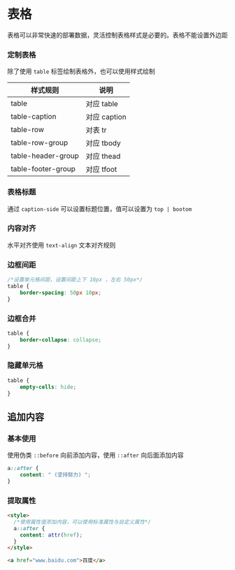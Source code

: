 # 表格

表格可以非常快速的部署数据，灵活控制表格样式是必要的。表格不能设置外边距

### 定制表格

除了使用 `table` 标签绘制表格外，也可以使用样式绘制

| 样式规则           | 说明         |
| ------------------ | ------------ |
| table              | 对应 table   |
| table-caption      | 对应 caption |
| table-row          | 对表 tr      |
| table-row-group    | 对应 tbody   |
| table-header-group | 对应 thead   |
| table-footer-group | 对应 tfoot   |

### 表格标题

通过 `caption-side` 可以设置标题位置，值可以设置为 `top | bootom`

### 内容对齐

水平对齐使用 `text-align` 文本对齐规则

### 边框间距

```css
/*设置单元格间距，设置间距上下 10px ，左右 50px*/
table {
    border-spacing: 50px 10px;
}
```

### 边框合并

```css
table {
    border-collapse: collapse;
}
```

### 隐藏单元格

```css
table {
    empty-cells: hide;
}
```

## 追加内容

### 基本使用

使用伪类 `::before` 向前添加内容，使用 `::after` 向后面添加内容

```css
a::after {
    content: " (坚持努力) ";
}
```

### 提取属性

```html
<style>
  /*使用属性值添加内容，可以使用标准属性与自定义属性*/
  a::after {
    content: attr(href);
  }
</style>

<a href="www.baidu.com">百度</a>
```

